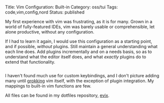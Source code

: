 Title: Vim Configuration: Built-in 
Category: oss/tui
Tags: code,vim,config,nord
Status: published

My first experience with vim was frustrating, as it is for many. Grown in a world of fully-featured IDEs, vim was barely usable or comprehensible, let alone productive, without any configuration.

If I had to learn it again, I would use this configuration as a starting point, and if possible, _without_ plugins. Still maintain a general understanding what each line does. Add plugins incrementally and on a needs basis, so as to understand what the editor itself does, and what _exactly_ plugins do to extend that functionality.

<pre><code class="bash" id="config.vim"></code></pre>

I haven't found much use for custom keybindings, and I don't picture adding many until [grokking](http://www.catb.org/jargon/html/G/grok.html) vim itself, with the exception of plugin integration. My mappings to built-in vim functions are few.

All files can be found in my dotfiles repository, [evix](https://gitlab.com/rwev/evix).

<pre><code class="vim" id="mappings.vim"></code></pre>
<script>

    loadFileTextElement(
        {
            elementId: "config.vim",
            fileUrl: "https://raw.githubusercontent.com/rwev/evix/master/.vim/config.vim",
            filterPrefix: "\""
        }
     );
     
    loadFileTextElement(
        {
            elementId: "mappings.vim",
            fileUrl: "https://raw.githubusercontent.com/rwev/evix/master/.vim/mappings.vim",
            filterPrefix: "\""
        }
     );
</script>


